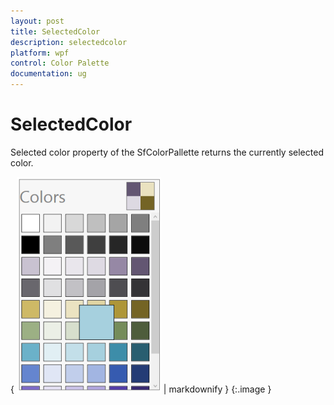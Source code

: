 ```yaml
---
layout: post
title: SelectedColor
description: selectedcolor
platform: wpf
control: Color Palette
documentation: ug
---
```


# SelectedColor

Selected color property of the SfColorPallette returns the currently selected color.

{ ![C:/Users/ApoorvahR/Desktop/2.png](SelectedColor_images/SelectedColor_img1.png) | markdownify }
{:.image }


